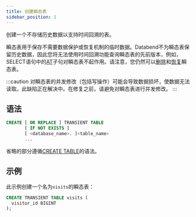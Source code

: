 ```yaml
---
title: 创建瞬态表
sidebar_position: 1
---
```


创建一个不存储历史数据以支持时间回溯的表。

瞬态表用于保存不需要数据保护或恢复机制的临时数据。Databend不为瞬态表保留历史数据，因此您将无法使用时间回溯功能查询瞬态表的先前版本，例如，SELECT语句中的[AT](./../../20-query-syntax/03-query-at.md)子句对瞬态表不起作用。请注意，您仍然可以[删除](./20-ddl-drop-table.md)和[恢复](./21-ddl-undrop-table.md)瞬态表。

:::caution
对瞬态表的并发修改（包括写操作）可能会导致数据损坏，使数据无法读取。此缺陷正在解决中。在修复之前，请避免对瞬态表进行并发修改。
:::

## 语法

```sql
CREATE [ OR REPLACE ] TRANSIENT TABLE 
       [ IF NOT EXISTS ] 
       [ <database_name>. ]<table_name>
       ...
```

省略的部分遵循[CREATE TABLE](10-ddl-create-table.md)的语法。

## 示例

此示例创建一个名为`visits`的瞬态表：

```sql
CREATE TRANSIENT TABLE visits (
  visitor_id BIGINT
);
```
